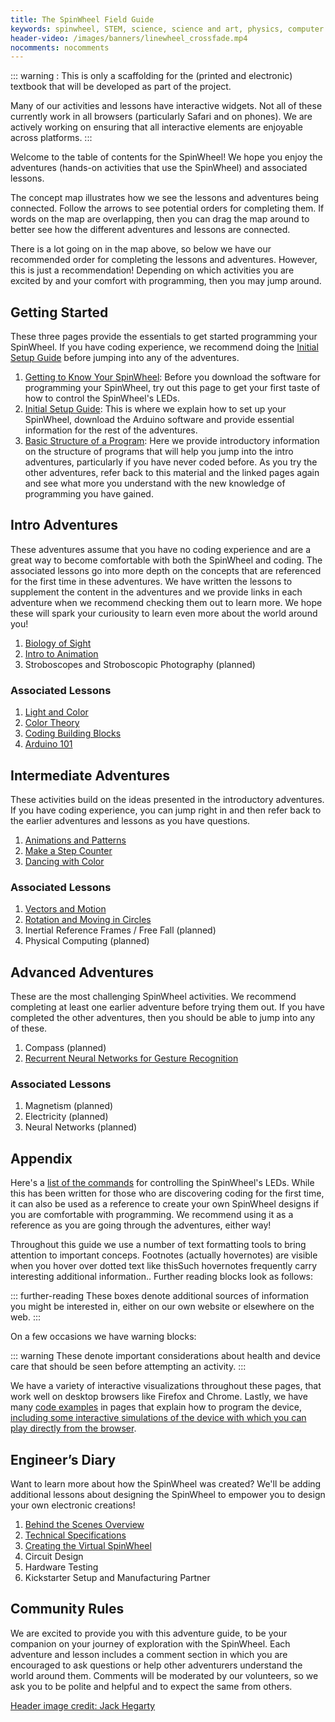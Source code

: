 ```yaml
---
title: The SpinWheel Field Guide
keywords: spinwheel, STEM, science, science and art, physics, computer science, middle school, high school, textbook
header-video: /images/banners/linewheel_crossfade.mp4
nocomments: nocomments
---
```


::: warning :
This is only a scaffolding for the (printed and electronic) textbook that will be developed as part of the project.

Many of our activities and lessons have interactive widgets. Not all of these currently work in all browsers (particularly Safari and on phones). We are actively working on ensuring that all interactive elements are enjoyable across platforms.
:::

Welcome to the table of contents for the SpinWheel! We hope you enjoy the adventures (hands-on activities that use the SpinWheel) and associated lessons. 

The concept map illustrates how we see the lessons and adventures being connected. Follow the arrows to see potential orders for completing them. If words on the map are overlapping, then you can drag the map around to better see how the different adventures and lessons are connected.  

<script src="/jquery.min.js"></script>
<script src="/springy/springy.js"></script>
<script src="/springy/springyui.js"></script>

<script>

jQuery(function(){
  var graph = new Springy.Graph();

  var intro = graph.newNode({label: "Getting to Know Your SpinWheel"});
  var quick = graph.newNode({label: "Initial Setup", color: "red"});
  var basic = graph.newNode({label: "Basic Structure of a Program"});
  var arduino = graph.newNode({label: "Arduino 101", color: "grey"});
  var sight = graph.newNode({label: "Biology of Sight"});
  var strobe = graph.newNode({label: "Stroboscope"});
  var ani = graph.newNode({label: "Intro to Animations"});
  var ani2 = graph.newNode({label: "Animations and Patterns"});
  var step = graph.newNode({label: "Step Counter"});
  var dance = graph.newNode({label: "Dancing Companion"});
  var compass = graph.newNode({label: "Compass"});
  var progpatterns = graph.newNode({label: "Building Blocks of Coding", color: "grey"});
  var light = graph.newNode({label: "Light and Color", color: "grey"});
  var colortheory = graph.newNode({label: "Color Theory", color: "grey"});
  var inertia = graph.newNode({label: "Inertial Reference Frames", color: "grey"});
  var rotation = graph.newNode({label: "Rotation", color: "grey"});
  var magnet = graph.newNode({label: "Magnetism", color: "grey"});
  var vector = graph.newNode({label: "Vectors and Motion", color: "grey"});
  
  graph.newEdge(intro, quick);
  graph.newEdge(quick, basic);
  graph.newEdge(basic, sight); 
  graph.newEdge(basic, strobe);
  graph.newEdge(basic, ani); 
  graph.newEdge(basic, arduino);  
  graph.newEdge(sight, light); 
  graph.newEdge(light, colortheory); 
  graph.newEdge(ani, ani2); 
  graph.newEdge(arduino, progpatterns); 
  graph.newEdge(ani, progpatterns); 
  graph.newEdge(ani2, step); 
  graph.newEdge(ani2, dance);
  graph.newEdge(dance, compass); 
  graph.newEdge(compass, magnet);
  graph.newEdge(step, compass);
  graph.newEdge(dance, vector); 
  graph.newEdge(vector, rotation); 
  graph.newEdge(dance, inertia);
  graph.newEdge(step, inertia);

  var springy = jQuery('#springymap').springy({
    graph: graph,
    stiffnes: 200,
    repulsion: 2000,
    damping: 0.5
  });
});

</script>

<canvas id="springymap" width="800" height="600">
</canvas>


There is a lot going on in the map above, so below we have our recommended order for completing the lessons and adventures. However, this is just a recommendation! Depending on which activities you are excited by and your comfort with programming, then you may jump around.

## Getting Started

These three pages provide the essentials to get started programming your SpinWheel. 
If you have coding experience, we recommend doing the [Initial Setup Guide](/quickstart) before jumping into any of the adventures.

1. [Getting to Know Your SpinWheel](/intro): Before you download the software for programming your SpinWheel, try out this page to get your first taste of how to control the SpinWheel's LEDs. 
2. [Initial Setup Guide](/quickstart): This is where we explain how to set up your SpinWheel, download the Arduino software and provide essential information for the rest of the adventures.
3. [Basic Structure of a Program](/basics): Here we provide introductory information on the structure of programs that will help you jump into the intro adventures, particularly if you have never coded before. 
As you try the other adventures, refer back to this material and the linked pages again 
and see what more you understand
with the new knowledge of programming you have gained.

## Intro Adventures

These adventures assume that you have no coding experience and are a great way to become comfortable with both the SpinWheel and coding. The associated lessons go into more depth on the concepts that are referenced for the first time in these adventures. We have written the lessons to supplement the content in the adventures and we provide links in each adventure when we recommend checking them out to learn more. We hope these will spark your curiousity to learn even more about the world around you!

1. [Biology of Sight](/sight)
2. [Intro to Animation](/animation)
3. Stroboscopes and Stroboscopic Photography (planned)

### Associated Lessons
1. [Light and Color](/lightandcolor)
2. [Color Theory](/colortheory)
3. [Coding Building Blocks](/progpatterns)
4. [Arduino 101](/arduino101)


## Intermediate Adventures

These activities build on the ideas presented in the introductory adventures. If you have coding experience, you can jump right in and then refer back to the earlier adventures and lessons as you have questions.

1. [Animations and Patterns](/animation2)
2. [Make a Step Counter](/stepcounter)
3. [Dancing with Color](/dancing)

### Associated Lessons
1. [Vectors and Motion](/vectors)
2. [Rotation and Moving in Circles](/rotation)
3. Inertial Reference Frames / Free Fall (planned)
4. Physical Computing (planned)

## Advanced Adventures

These are the most challenging SpinWheel activities. We recommend completing at least one earlier adventure before trying them out. If you have completed the other adventures, then you should be able to jump into any of these. 

1. Compass (planned)
2. [Recurrent Neural Networks for Gesture Recognition](/rnn)

### Associated Lessons
1. Magnetism (planned)
2. Electricity (planned)
3. Neural Networks (planned)

## Appendix

Here's a [list of the commands](/allcommands) for controlling the SpinWheel's LEDs. While this has been written for those who are discovering coding for the first time, it can also be used as a reference to create your own SpinWheel designs if you are comfortable with programming. We recommend using it as a reference as you are going through the adventures, either way!

Throughout this guide we use a number of text formatting tools to bring attention to important conceps. Footnotes (actually hovernotes) are visible when you hover <span class="footnote">over dotted text like this<span>Such hovernotes frequently carry interesting additional information.</span></span>.
Further reading blocks look as follows:

::: further-reading
These boxes denote additional sources of information you might be interested in, either on our own website or elsewhere on the web.
:::

On a few occasions we have warning blocks:

::: warning
These denote important considerations about health and device care that should be seen before attempting an activity.
:::

We have a variety of interactive visualizations throughout these pages, that work well on desktop browsers like Firefox and Chrome. Lastly, we have many [code examples](/basics) in pages that explain how to program the device, [including some interactive simulations of the device with which you can play directly from the browser](/allcommands).


## Engineer’s Diary

Want to learn more about how the SpinWheel was created? We'll be adding additional lessons about designing the SpinWheel to empower you to design your own electronic creations!

1. [Behind the Scenes Overview](/behindthescenes_long/)
2. [Technical Specifications](/specs)
3. [Creating the Virtual SpinWheel](/transpile)
4. Circuit Design
5. Hardware Testing
6. Kickstarter Setup and Manufacturing Partner

## Community Rules

We are excited to provide you with this adventure guide, to be your companion on your journey of exploration with the SpinWheel. Each adventure and lesson includes a comment section in which you are encouraged to ask questions or help other adventurers understand the world around them. Comments will be moderated by our volunteers, so we ask you to be polite and helpful and to expect the same from others.

<a class="imagecredit" href="https://johnhegarty8.wixsite.com/johnhegarty">Header image credit: Jack Hegarty</a>
